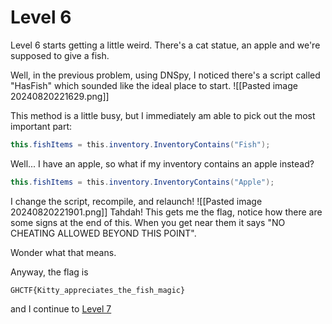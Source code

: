 # Level 6
Level 6 starts getting a little weird. There's a cat statue, an apple and we're supposed to give a fish.

Well, in the previous problem, using DNSpy, I noticed there's a script called "HasFish" which sounded like the ideal place to start.
![[Pasted image 20240820221629.png]]

This method is a little busy, but I immediately am able to pick out the most important part:

```C#
this.fishItems = this.inventory.InventoryContains("Fish");
```

Well... I have an apple, so what if my inventory contains an apple instead? 

```C#
this.fishItems = this.inventory.InventoryContains("Apple");
```

I change the script, recompile, and relaunch!
![[Pasted image 20240820221901.png]]
Tahdah! This gets me the flag, notice how there are some signs at the end of this. When you get near them it says "NO CHEATING ALLOWED BEYOND THIS POINT".

Wonder what that means.

Anyway, the flag is 

`GHCTF{Kitty_appreciates_the_fish_magic}`

and I continue to [Level 7](Level7.md)